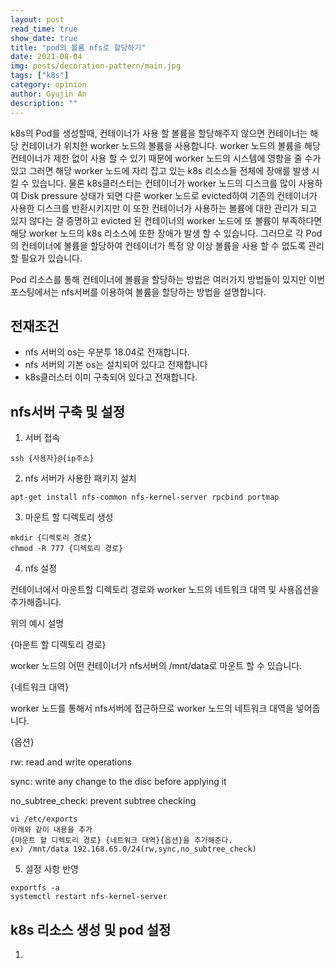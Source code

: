 ```yaml
---
layout: post
read_time: true
show_date: true
title: "pod의 볼륨 nfs로 할당하기"
date: 2021-08-04
img: posts/decoration-pattern/main.jpg
tags: ["k8s"]
category: opinion
author: Gyujin An
description: ""
---
```


k8s의 Pod를 생성할때, 컨테이너가 사용 할 볼륨을 할당해주지 않으면 컨테이너는 해당 컨테이너가 위치한 worker 노드의 볼륨을 사용합니다. worker 노드의 볼륨을 해당 컨테이너가 제한 없이 사용 할 수 있기 때문에 worker 노드의 시스템에 영향을 줄 수가 있고 그러면 해당 worker 노드에 자리 잡고 있는 k8s 리소스들 전체에 장애를 발생 시킬 수 있습니다. 물론 k8s클러스터는 컨테이너가 worker 노드의 디스크를 많이 사용하여 Disk pressure 상태가 되면 다른 worker 노드로 evicted하여 기존의 컨테이너가 사용한 디스크를 반환시키지만 이 또한 컨테이너가 사용하는 볼륨에 대한 관리가 되고 있지 않다는 걸 증명하고 evicted 된 컨테이너의 worker 노드에 또 볼륨이 부족하다면 해당 worker 노드의 k8s 리소스에 또한 장애가 발생 할 수 있습니다. 그러므로 각 Pod의 컨테이너에 볼륨을 할당하여 컨테이너가 특정 양 이상 볼륨을 사용 할 수 없도록 관리 할 필요가 있습니다.

Pod 리소스를 통해 컨테이너에 볼륨을 할당하는 방법은 여러가지 방법들이 있지만 이번 포스팅에서는 nfs서버를 이용하여 볼륨을 할당하는 방법을 설명합니다. 

## 전재조건
* nfs 서버의 os는 우분투 18.04로 전재합니다.
* nfs 서버의 기본 os는 설치되어 있다고 전재합니다
* k8s클러스터 이미 구축되어 있다고 전재합니다.

## nfs서버 구축 및 설정
1. 서버 접속

```
ssh {사용자}@{ip주소}
```

2. nfs 서버가 사용한 패키지 설치
```
apt-get install nfs-common nfs-kernel-server rpcbind portmap
```

3. 마운트 할 디렉토리 생성
```
mkdir {디렉토리 경로}
chmod -R 777 {디렉토리 경로}
```

4. nfs 설정

컨테이너에서 마운트할 디렉토리 경로와 worker 노드의 네트워크 대역 및 사용옵션을 추가해줍니다.


위의 예시 설명

{마운트 할 디렉토리 경로}

worker 노드의 어떤 컨테이너가 nfs서버의 /mnt/data로 마운트 할 수 있습니다.

{네트워크 대역}

worker 노드를 통해서 nfs서버에 접근하므로 worker 노드의 네트워크 대역을 넣어줍니다.


{옵션}

rw: read and write operations

sync: write any change to the disc before applying it

no_subtree_check: prevent subtree checking


```
vi /etc/exports 
아래와 같이 내용을 추가
{마운트 할 디렉토리 경로} {네트워크 대역}{옵션}을 추가해준다.
ex) /mnt/data 192.168.65.0/24(rw,sync,no_subtree_check)
```

5. 설정 사항 반영

```
exportfs -a
systemctl restart nfs-kernel-server
```

## k8s 리소스 생성 및 pod 설정

1. 
